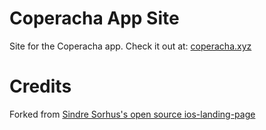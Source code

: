# Coperacha App Site

Site for the Coperacha app. Check it out at: [coperacha.xyz](https://www.coperacha.xyz)


# Credits

Forked from [Sindre Sorhus's open source ios-landing-page](https://github.com/sindresorhus/ios-landing-page)